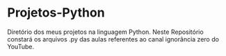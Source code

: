 # Projetos-Python
Diretório dos meus projetos na linguagem Python.
Neste Repositório constará os arquivos .py das aulas referentes ao canal ignorância zero do YouTube.
